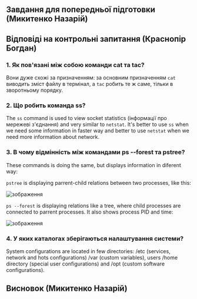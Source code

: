 ## Завдання для попередньої підготовки (Микитенко Назарій)


## Відповіді на контрольні запитання (Краснопір Богдан) 

### 1. Як пов'язані між собою команди cat та tac? 

Вони дуже схожі за призначенням: за основним призначенням `cat` виводить зміст файлу в термінал, а `tac` робить те ж саме, тільки в зворотньому порядку.

### 2. Що робить команда ss?

The `ss` command is used to view socket statistics (інформації про мережеві з'єднання) and very similar to `netstat`. It's better to use `ss` when we need some information in faster way and better to use `netstat` when we need more information about network.

### 3. В чому відмінність між командами ps --forest та pstree?

These commands is doing the same, but displays information in diferent way:

`pstree` is displaying parrent-child relations between two processes, like this:

![зображення](https://github.com/user-attachments/assets/f1d21850-0a30-4ba8-abab-c823c947319e)

`ps --forest` is displaying relations like a tree, where child processes are connected to parrent processes. It also shows process PID and time:

![зображення](https://github.com/user-attachments/assets/f838ba9f-49bd-4eee-9e79-2cbaafbc787e)

### 4. У яких каталогах зберігаються налаштування системи?

System configurations are located in few directories: /etc (services, network and hots configurations) /var (custom variables), users /home directory (special user configurations) and /opt (custom software configurations).

## Висновок (Микитенко Назарій)
